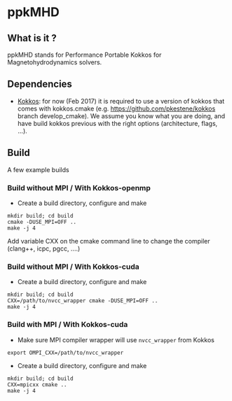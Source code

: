 # ppkMHD

## What is it ?

ppkMHD stands for Performance Portable Kokkos for Magnetohydrodynamics solvers.

## Dependencies

* [Kokkos](https://github.com/kokkos/kokkos): for now (Feb 2017) it is required to use a version of kokkos that comes with kokkos.cmake (e.g. https://github.com/pkestene/kokkos branch develop_cmake). We assume you know what you are doing, and have build kokkos previous with the right options (architecture, flags, ...).
 
   
## Build

A few example builds

### Build without MPI / With Kokkos-openmp

* Create a build directory, configure and make
```shell
mkdir build; cd build
cmake -DUSE_MPI=OFF ..
make -j 4
```

Add variable CXX on the cmake command line to change the compiler (clang++, icpc, pgcc, ....)

### Build without MPI / With Kokkos-cuda

* Create a build directory, configure and make
```shell
mkdir build; cd build
CXX=/path/to/nvcc_wrapper cmake -DUSE_MPI=OFF ..
make -j 4
```

### Build with MPI / With Kokkos-cuda

* Make sure MPI compiler wrapper will use `nvcc_wrapper` from Kokkos
```shell
export OMPI_CXX=/path/to/nvcc_wrapper
```

* Create a build directory, configure and make
```shell
mkdir build; cd build
CXX=mpicxx cmake ..
make -j 4
```

